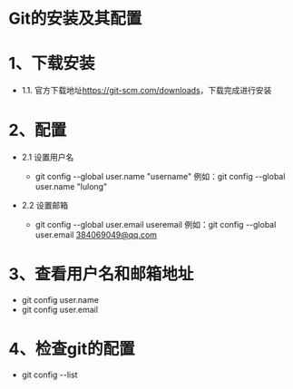 # Git的安装及其配置

# 1、下载安装

* 1.1. 官方下载地址<https://git-scm.com/downloads>，下载完成进行安装

#  2、配置

* 2.1 设置用户名
  * git config --global user.name "username"  例如：git config --global user.name "lulong"

* 2.2 设置邮箱
  * git config --global  user.email useremail 例如：git config --global user.email 384069049@qq.com

# 3、查看用户名和邮箱地址

+ git config user.name
+ git config user.email

# 4、检查git的配置

+ git config --list
